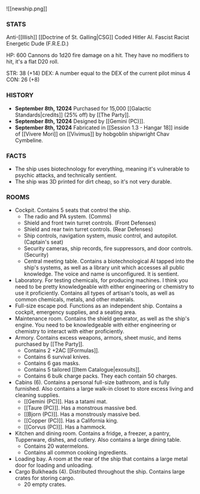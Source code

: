 ![[newship.png]]
### STATS
Anti-[[Illish]] [[Doctrine of St. Galling|CSG]] Coded Hitler AI. 
Fascist Racist Energetic Dude (F.R.E.D.)

HP: 600
Cannons do 1d20 fire damage on a hit. They have no modifiers to hit, it's a flat D20 roll.

STR: 38 (+14)
DEX: A number equal to the DEX of the current pilot minus 4
CON: 26 (+8)

### HISTORY
- **September 8th, 12024** Purchased for 15,000 [[Galactic Standards|credits]] (25% off) by [[The Party]].
- **September 8th, 12024** Designed by [[Gemini (PC)]]. 
- **September 8th, 12024** Fabricated in [[Session 1.3 - Hangar 18]] inside of [[Vivere Mori]] on [[Vivimus]] by hobgoblin shipwright Chav Cymbeline.

### FACTS
- The ship uses biotechnology for everything, meaning it's vulnerable to psychic attacks, and technically sentient. 
- The ship was 3D printed for dirt cheap, so it's not very durable. 

### ROOMS
- Cockpit. Contains 5 seats that control the ship. 
	- The radio and PA system. (Comms)
	- Shield and front twin turret controls. (Front Defenses)
	- Shield and rear twin turret controls. (Rear Defenses)
	- Ship controls, navigation system, music control, and autopilot. (Captain's seat)
	- Security cameras, ship records, fire suppressors, and door controls. (Security)
	- Central meeting table. Contains a biotechnological AI tapped into the ship's systems, as well as a library unit which accesses all public knowledge. The voice and name is unconfigured. It is sentient. 
- Laboratory. For testing chemicals, for producing machines. I think you need to be pretty knowledgeable with either engineering or chemistry to use it proficiently. Contains all types of artisan's tools, as well as common chemicals, metals, and other materials. 
- Full-size escape pod. Functions as an independent ship. Contains a cockpit, emergency supplies, and a seating area.
- Maintenance room. Contains the shield generator, as well as the ship's engine. You need to be knowledgeable with either engineering or chemistry to interact with either proficiently.
- Armory. Contains excess weapons, armors, sheet music, and items purchased by [[The Party]]. 
	- Contains 2 +2AC [[Formulas]].
	- Contains 6 survival knives.
	- Contains 6 gas masks.
	- Contains 5 tailored [[Item Catalogue|exosuits]]. 
	- Contains 6 bulk charge packs. They each contain 50 charges. 
- Cabins (6). Contains a personal full-size bathroom, and is fully furnished. Also contains a large walk-in closet to store excess living and cleaning supplies. 
	- [[Gemini (PC)]]. Has a tatami mat. 
	- [[Taure (PC)]]. Has a monstrous massive bed. 
	- [[Bjorn (PC)]]. Has a monstrously massive bed.
	- [[Copper (PC)]]. Has a California king. 
	- [[Corvus (PC)]]. Has a hammock. 
- Kitchen and dining room. Contains a fridge, a freezer, a pantry, Tupperware, dishes, and cutlery. Also contains a large dining table. 
	- Contains 20 watermelons. 
	- Contains all common cooking ingredients.
- Loading bay. A room at the rear of the ship that contains a large metal door for loading and unloading. 
- Cargo Bulkheads (4). Distributed throughout the ship. Contains large crates for storing cargo. 
	- 20 empty crates.